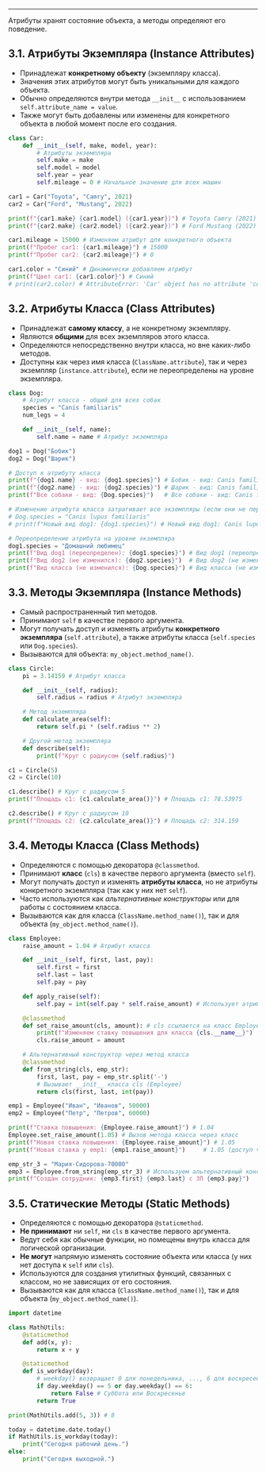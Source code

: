 
---

Атрибуты хранят состояние объекта, а методы определяют его поведение.

## 3.1. Атрибуты Экземпляра (Instance Attributes)

*   Принадлежат **конкретному объекту** (экземпляру класса).
*   Значения этих атрибутов могут быть уникальными для каждого объекта.
*   Обычно определяются внутри метода `__init__` с использованием `self.attribute_name = value`.
*   Также могут быть добавлены или изменены для конкретного объекта в любой момент после его создания.

```python
class Car:
    def __init__(self, make, model, year):
        # Атрибуты экземпляра
        self.make = make
        self.model = model
        self.year = year
        self.mileage = 0 # Начальное значение для всех машин

car1 = Car("Toyota", "Camry", 2021)
car2 = Car("Ford", "Mustang", 2022)

print(f"{car1.make} {car1.model} ({car1.year})") # Toyota Camry (2021)
print(f"{car2.make} {car2.model} ({car2.year})") # Ford Mustang (2022)

car1.mileage = 15000 # Изменяем атрибут для конкретного объекта
print(f"Пробег car1: {car1.mileage}") # 15000
print(f"Пробег car2: {car2.mileage}") # 0

car1.color = "Синий" # Динамически добавляем атрибут
print(f"Цвет car1: {car1.color}") # Синий
# print(car2.color) # AttributeError: 'Car' object has no attribute 'color'
```

## 3.2. Атрибуты Класса (Class Attributes)

*   Принадлежат **самому классу**, а не конкретному экземпляру.
*   Являются **общими** для всех экземпляров этого класса.
*   Определяются непосредственно внутри класса, но вне каких-либо методов.
*   Доступны как через имя класса (`ClassName.attribute`), так и через экземпляр (`instance.attribute`), если не переопределены на уровне экземпляра.

```python
class Dog:
    # Атрибут класса - общий для всех собак
    species = "Canis familiaris"
    num_legs = 4

    def __init__(self, name):
        self.name = name # Атрибут экземпляра

dog1 = Dog("Бобик")
dog2 = Dog("Шарик")

# Доступ к атрибуту класса
print(f"{dog1.name} - вид: {dog1.species}") # Бобик - вид: Canis familiaris
print(f"{dog2.name} - вид: {dog2.species}") # Шарик - вид: Canis familiaris
print(f"Все собаки - вид: {Dog.species}")   # Все собаки - вид: Canis familiaris

# Изменение атрибута класса затрагивает все экземпляры (если они не переопределили его)
# Dog.species = "Canis lupus familiaris"
# print(f"Новый вид dog1: {dog1.species}") # Новый вид dog1: Canis lupus familiaris

# Переопределение атрибута на уровне экземпляра
dog1.species = "Домашний любимец"
print(f"Вид dog1 (переопределен): {dog1.species}") # Вид dog1 (переопределен): Домашний любимец
print(f"Вид dog2 (не изменился): {dog2.species}")  # Вид dog2 (не изменился): Canis familiaris
print(f"Вид класса (не изменился): {Dog.species}") # Вид класса (не изменился): Canis familiaris
```

## 3.3. Методы Экземпляра (Instance Methods)

*   Самый распространенный тип методов.
*   Принимают `self` в качестве первого аргумента.
*   Могут получать доступ и изменять атрибуты **конкретного экземпляра** (`self.attribute`), а также атрибуты класса (`self.species` или `Dog.species`).
*   Вызываются для объекта: `my_object.method_name()`.

```python
class Circle:
    pi = 3.14159 # Атрибут класса

    def __init__(self, radius):
        self.radius = radius # Атрибут экземпляра

    # Метод экземпляра
    def calculate_area(self):
        return self.pi * (self.radius ** 2)

    # Другой метод экземпляра
    def describe(self):
        print(f"Круг с радиусом {self.radius}")

c1 = Circle(5)
c2 = Circle(10)

c1.describe() # Круг с радиусом 5
print(f"Площадь c1: {c1.calculate_area()}") # Площадь c1: 78.53975

c2.describe() # Круг с радиусом 10
print(f"Площадь c2: {c2.calculate_area()}") # Площадь c2: 314.159
```

## 3.4. Методы Класса (Class Methods)

*   Определяются с помощью декоратора `@classmethod`.
*   Принимают **класс** (`cls`) в качестве первого аргумента (вместо `self`).
*   Могут получать доступ и изменять **атрибуты класса**, но не атрибуты конкретного экземпляра (так как у них нет `self`).
*   Часто используются как *альтернативные конструкторы* или для работы с состоянием класса.
*   Вызываются как для класса (`ClassName.method_name()`), так и для объекта (`my_object.method_name()`).

```python
class Employee:
    raise_amount = 1.04 # Атрибут класса

    def __init__(self, first, last, pay):
        self.first = first
        self.last = last
        self.pay = pay

    def apply_raise(self):
        self.pay = int(self.pay * self.raise_amount) # Использует атрибут класса

    @classmethod
    def set_raise_amount(cls, amount): # cls ссылается на класс Employee
        print(f"Изменяем ставку повышения для класса {cls.__name__}")
        cls.raise_amount = amount

    # Альтернативный конструктор через метод класса
    @classmethod
    def from_string(cls, emp_str):
        first, last, pay = emp_str.split('-')
        # Вызывает __init__ класса cls (Employee)
        return cls(first, last, int(pay))

emp1 = Employee("Иван", "Иванов", 50000)
emp2 = Employee("Петр", "Петров", 60000)

print(f"Ставка повышения: {Employee.raise_amount}") # 1.04
Employee.set_raise_amount(1.05) # Вызов метода класса через класс
print(f"Новая ставка повышения: {Employee.raise_amount}") # 1.05
print(f"Новая ставка у emp1: {emp1.raise_amount}")     # 1.05 (доступ через экземпляр)

emp_str_3 = "Мария-Сидорова-70000"
emp3 = Employee.from_string(emp_str_3) # Используем альтернативный конструктор
print(f"Создан сотрудник: {emp3.first} {emp3.last} с ЗП {emp3.pay}")
```

## 3.5. Статические Методы (Static Methods)

*   Определяются с помощью декоратора `@staticmethod`.
*   **Не принимают** ни `self`, ни `cls` в качестве первого аргумента.
*   Ведут себя как обычные функции, но помещены внутрь класса для логической организации.
*   **Не могут** напрямую изменять состояние объекта или класса (у них нет доступа к `self` или `cls`).
*   Используются для создания утилитных функций, связанных с классом, но не зависящих от его состояния.
*   Вызываются как для класса (`ClassName.method_name()`), так и для объекта (`my_object.method_name()`).

```python
import datetime

class MathUtils:
    @staticmethod
    def add(x, y):
        return x + y

    @staticmethod
    def is_workday(day):
        # weekday() возвращает 0 для понедельника, ..., 6 для воскресенья
        if day.weekday() == 5 or day.weekday() == 6:
            return False # Суббота или Воскресенье
        return True

print(MathUtils.add(5, 3)) # 8

today = datetime.date.today()
if MathUtils.is_workday(today):
    print("Сегодня рабочий день.")
else:
    print("Сегодня выходной.")
```

